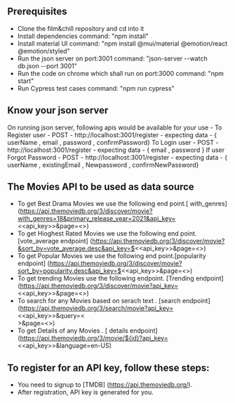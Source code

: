 ## Prerequisites
- Clone the film&chill repository and cd into it
- Install dependencies 
  command: "npm install"
- Install material UI
  command: "npm install @mui/material @emotion/react @emotion/styled"
- Run the json server on port:3001
  command: "json-server --watch db.json --port 3001"
- Run the code on chrome which shall run on port:3000
 command: "npm start"
- Run Cypress test cases 
  command: "npm run cypress"

## Know your json server
On running json server, following apis would be available for your use -
To Register user - POST - http://localhost:3001/register - expecting data - { userName , email , password , confirmPassword}
To Login user - POST - http://localhost:3001/register - expecting data - { email , password }
If user Forgot Password - POST - http://localhost:3001/register - expecting data - { userName , existingEmail , Newpassword , confirmNewPassword}


## The Movies API to be used as data source
- To get Best Drama Movies we use the following end point.[ with_genres]
(https://api.themoviedb.org/3/discover/movie?with_genres=18&primary_release_year=2021&api_key=<<api_key>>&page=<<page>>)
- To get Hioghest Rated Movies we use the following end point.[vote_average endpoint]
(https://api.themoviedb.org/3/discover/movie?&sort_by=vote_average.desc&api_key=$<<api_key>>&page=<<page>>)
- To get Popular Movies we use the following end point.[popularity endpoint]
(https://api.themoviedb.org/3/discover/movie?sort_by=popularity.desc&api_key=$<<api_key>>&page=<<page>>)
- To get trending Movies use the following endpoint. [Trending endpoint]
(https://api.themoviedb.org/3/discover/movie?api_key=<<api_key>>&page=<<page>>)
- To search for any Movies based on serach text . [search endpoint]
(https://api.themoviedb.org/3/search/movie?api_key=<<api_key>>&query=<<search>>&page=<<page>>)
- To get Details of any Movies . [ details endpoint]
(https://api.themoviedb.org/3/movie/${id}?api_key=<<api_key>>&language=en-US)


## To register for an API key, follow these steps:
- You need to signup to [TMDB] (https://api.themoviedb.org/).
- After registration, API key is generated for you.